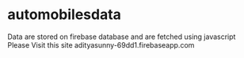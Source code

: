 # automobilesdata
Data are stored on firebase database and are fetched using javascript
Please Visit this site
adityasunny-69dd1.firebaseapp.com
